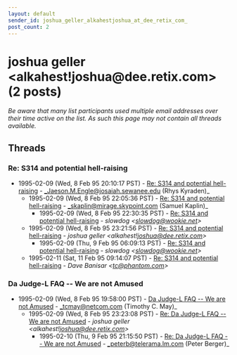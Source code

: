```yaml
---
layout: default
sender_id: joshua_geller_alkahestjoshua_at_dee_retix_com_
post_count: 2
---
```


# joshua geller <alkahest!joshua<span>@</span>dee.retix.com> (2 posts)

_Be aware that many list participants used multiple email addresses over their time active on the list. As such this page may not contain all threads available._

## Threads

### Re: S314 and potential hell-raising
+ 1995-02-09 (Wed, 8 Feb 95 20:10:17 PST) - [Re: S314 and potential hell-raising](/archive/1995/02/4637f156306c5f3188bff98ba89832c05232df02e1df79d49cc8779ad635d8e1) - _Jaeson.M.Engle@josaiah.sewanee.edu (Rhys Kyraden)_
  + 1995-02-09 (Wed, 8 Feb 95 22:05:36 PST) - [Re: S314 and potential hell-raising](/archive/1995/02/f787f6de9cce355cf19cb687827a93b36db60ad44d5f937ea006cb5020511e76) - _skaplin@mirage.skypoint.com (Samuel Kaplin)_
    + 1995-02-09 (Wed, 8 Feb 95 22:30:35 PST) - [Re: S314 and potential hell-raising](/archive/1995/02/63b786af6504143c62532c3f10d923903560a2af44baa8c74d672585238629d9) - _slowdog \<slowdog@wookie.net\>_
  + 1995-02-09 (Wed, 8 Feb 95 23:21:56 PST) - [Re: S314 and potential hell-raising](/archive/1995/02/eaade61eb7691a5bfb2443355fea6964250b9ef8b6b329250e32514b9917f6e0) - _joshua geller \<alkahest!joshua@dee.retix.com\>_
    + 1995-02-09 (Thu, 9 Feb 95 06:09:13 PST) - [Re: S314 and potential hell-raising](/archive/1995/02/84d815709a88b149f460b304add7c3d0dc3295ce7ac669a427a28f4c6863e481) - _slowdog \<slowdog@wookie.net\>_
  + 1995-02-11 (Sat, 11 Feb 95 09:14:07 PST) - [Re: S314 and potential hell-raising](/archive/1995/02/ea95ead7922f881fcc20677aa6d69a800396265f4a26378f25a6a519c812cd89) - _Dave Banisar \<tc@phantom.com\>_

### Da Judge-L FAQ -- We are not Amused
+ 1995-02-09 (Wed, 8 Feb 95 19:58:00 PST) - [Da Judge-L FAQ -- We are not Amused](/archive/1995/02/18f42afc27aeced795ea6aa4dc338c16501a747cecf63433370acf7c017e01bb) - _tcmay@netcom.com (Timothy C. May)_
  + 1995-02-09 (Wed, 8 Feb 95 23:23:08 PST) - [Re: Da Judge-L FAQ -- We are not Amused](/archive/1995/02/5b7ee84b61f0736d9138737b2c41ddd9d3262ea79915e6ad61d0cf45fbf72358) - _joshua geller \<alkahest!joshua@dee.retix.com\>_
    + 1995-02-10 (Thu, 9 Feb 95 21:15:50 PST) - [Re: Da Judge-L FAQ -- We are not Amused](/archive/1995/02/7d9182504525c5723d3be5acf9191ce33ea51bed6511a226f36d2e6896bdb00d) - _peterb@telerama.lm.com (Peter Berger)_

